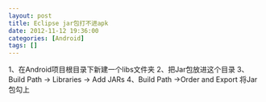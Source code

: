 ```yaml
---
layout: post
title: Eclipse jar包打不进apk
date: 2012-11-12 19:36:00
categories: [Android]
tags: []
---
```

1、在Android项目根目录下新建一个libs文件夹
2、把Jar包放进这个目录
3、Build Path -> Libraries -> Add JARs
4、Build Path ->Order and Export 将Jar包勾上
